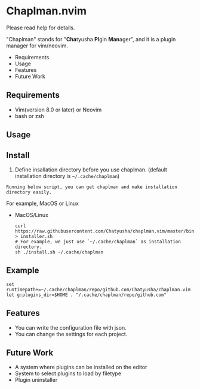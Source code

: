 # Chaplman.nvim

Please read help for details.

"Chaplman" stands for "**Cha**tyusha **Pl**gin **Man**ager", and it is a plugin manager for vim/neovim.

  - Requirements
  - Usage
  - Features
  - Future Work

## Requirements
  
  - Vim(version 8.0 or later) or Neovim
  - bash or zsh

## Usage

## Install
  
  1. Define insallation directory before you use chaplman. (default installation directory is `~/.cache/chaplman`) 
    
    Running below script, you can get chaplman and make installation directory easily.
  
For example, MacOS or Linux

- MacOS/Linux

  ```
  curl https://raw.githubusercontent.com/Chatyusha/chaplman.vim/master/bin/installer.sh > installer.sh
  # For example, we just use `~/.cache/chaplman` as installation directory.
  sh ./install.sh ~/.cache/chaplman
  ```

## Example

  ```vimrc/init.vim
  set runtimepath+=~/.cache/chaplman/repo/github.com/Chatyusha/chaplman.vim
  let g:plugins_dir=$HOME . "/.cache/chaplman/repo/github.com"
  ```

## Features

  - You can write the configuration file with json.
  - You can change the settings for each project.

## Future Work
  
  - A system where plugins can be installed on the editor
  - System to select plugins to load by filetype
  - Plugin uninstaller

